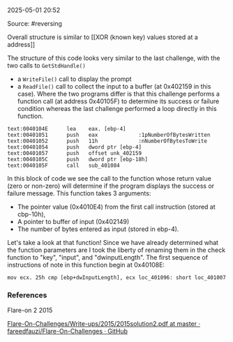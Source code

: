 
2025-05-01 20:52

Source: #reversing 

Overall structure is similar to [[XOR (known key) values stored at a address]] 

The structure of this code looks very similar to the last challenge, with the two calls to `GetStdHandle()`
 - a `WriteFile()` call to display the prompt
 - a `ReadFile()` call to collect the input to a buffer (at 0x402159 in this case). 
 Where the two programs differ is that this challenge performs a function call (at address 0x40105F) to determine its success or failure condition whereas the last challenge performed a loop directly in this function.

```Dissassembly of the call to check function
text:0040104E      lea    eax. [ebp-4] 
text:00401051      push   eax             :1pNumberOfBytesWritten
text:00401052      push   11h             :nNumberOfBytesToWrite 
text:00401054      push   dword ptr [ebp-4] 
text:00401057      push   offset unk_402159 
text:0040105C      push   dword ptr [ebp-18h] 
text:0040105F      call   sub_401084
``` 

 In this block of code we see the call to the function whose return value (zero or non-zero) will determine if the program displays the success or failure message. This function takes 3 arguments: 
 - The pointer value (0x4010E4) from the first call instruction (stored at cbp-10h),
 - A pointer to buffer of input (0x402149)
 - The number of bytes entered as input (stored in ebp-4).
 
  Let's take a look at that function! Since we have already determined what the function parameters are I took the liberty of renaming them in the check function to "key", "input", and "dwinputLength". The first sequence of instructions of note in this function begin at 0x40108E:

```
mov ecx. 25h cmp [ebp+dwInputLength], ecx loc_401096: short loc_401007
```
### References
Flare-on 2 2015

[Flare-On-Challenges/Write-ups/2015/2015solution2.pdf at master · fareedfauzi/Flare-On-Challenges · GitHub](https://github.com/fareedfauzi/Flare-On-Challenges/blob/master/Write-ups/2015/2015solution2.pdf)